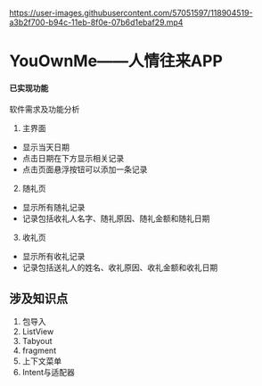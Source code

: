 
https://user-images.githubusercontent.com/57051597/118904519-a3b2f700-b94c-11eb-8f0e-07b6d1ebaf29.mp4


# YouOwnMe——人情往来APP
#### 已实现功能
软件需求及功能分析
1.	主界面
- 显示当天日期
- 点击日期在下方显示相关记录
- 点击页面悬浮按钮可以添加一条记录
2.	随礼页
- 显示所有随礼记录
- 记录包括收礼人名字、随礼原因、随礼金额和随礼日期
3.	收礼页
- 显示所有收礼记录
- 记录包括送礼人的姓名、收礼原因、收礼金额和收礼日期


## 涉及知识点
1. 包导入
2. ListView
3. Tabyout
4. fragment
5. 上下文菜单
6. Intent与适配器
